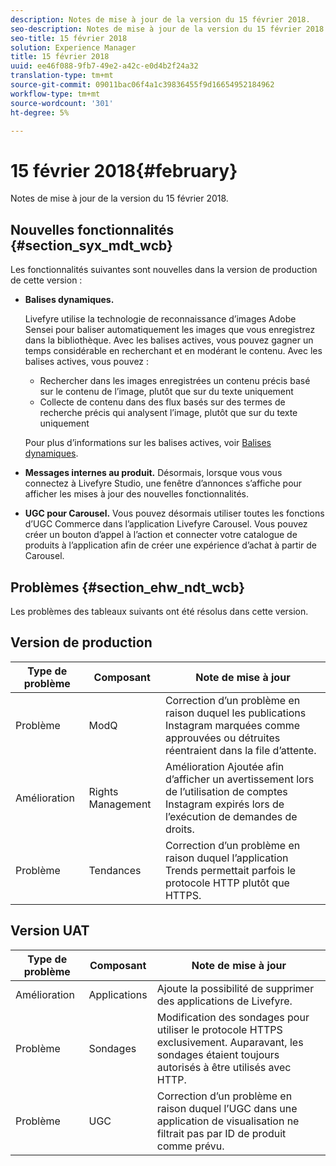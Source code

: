 ```yaml
---
description: Notes de mise à jour de la version du 15 février 2018.
seo-description: Notes de mise à jour de la version du 15 février 2018.
seo-title: 15 février 2018
solution: Experience Manager
title: 15 février 2018
uuid: ee46f088-9fb7-49e2-a42c-e0d4b2f24a32
translation-type: tm+mt
source-git-commit: 09011bac06f4a1c39836455f9d16654952184962
workflow-type: tm+mt
source-wordcount: '301'
ht-degree: 5%

---
```



# 15 février 2018{#february}

Notes de mise à jour de la version du 15 février 2018.

## Nouvelles fonctionnalités {#section_syx_mdt_wcb}

Les fonctionnalités suivantes sont nouvelles dans la version de production de cette version :

* **Balises dynamiques.**

   Livefyre utilise la technologie de reconnaissance d’images Adobe Sensei pour baliser automatiquement les images que vous enregistrez dans la bibliothèque.
Avec les balises actives, vous pouvez gagner un temps considérable en recherchant et en modérant le contenu. Avec les balises actives, vous pouvez :

   * Rechercher dans les images enregistrées un contenu précis basé sur le contenu de l’image, plutôt que sur du texte uniquement
   * Collecte de contenu dans des flux basés sur des termes de recherche précis qui analysent l’image, plutôt que sur du texte uniquement

   Pour plus d’informations sur les balises actives, voir [Balises dynamiques](/help/using/c-features-livefyre/c-smart-tags/c-smart-tags.md#c_smart_tags).

* **Messages internes au produit.** Désormais, lorsque vous vous connectez à Livefyre Studio, une fenêtre d’annonces s’affiche pour afficher les mises à jour des nouvelles fonctionnalités.
* **UGC pour Carousel.** Vous pouvez désormais utiliser toutes les fonctions d’UGC Commerce dans l’application Livefyre Carousel. Vous pouvez créer un bouton d’appel à l’action et connecter votre catalogue de produits à l’application afin de créer une expérience d’achat à partir de Carousel.

## Problèmes {#section_ehw_ndt_wcb}

Les problèmes des tableaux suivants ont été résolus dans cette version.

## Version de production

| **Type de problème** | **Composant** | **Note de mise à jour** |
|---|---|---|
| Problème | ModQ | Correction d’un problème en raison duquel les publications Instagram marquées comme approuvées ou détruites réentraient dans la file d’attente. |
| Amélioration | Rights Management | Amélioration Ajoutée afin d’afficher un avertissement lors de l’utilisation de comptes Instagram expirés lors de l’exécution de demandes de droits. |
| Problème | Tendances | Correction d’un problème en raison duquel l’application Trends permettait parfois le protocole HTTP plutôt que HTTPS. |

## Version UAT

| **Type de problème** | **Composant** | **Note de mise à jour** |
|---|---|---|
| Amélioration | Applications | Ajoute la possibilité de supprimer des applications de Livefyre. |
| Problème | Sondages | Modification des sondages pour utiliser le protocole HTTPS exclusivement. Auparavant, les sondages étaient toujours autorisés à être utilisés avec HTTP. |
| Problème | UGC | Correction d’un problème en raison duquel l’UGC dans une application de visualisation ne filtrait pas par ID de produit comme prévu. |

